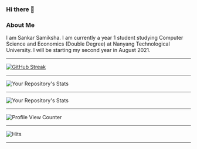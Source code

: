 ### Hi there 👋

### About Me
I am Sankar Samiksha. I am currently a year 1 student studying Computer Science and Economics (Double Degree) at Nanyang Technological University. I will be starting my second year in August 2021. 

---
[![GitHub Streak](https://github-readme-streak-stats.herokuapp.com/?user=S-Samiksha&theme=dracula)](https://git.io/streak-stats)

---

![Your Repository's Stats](https://github-readme-stats.vercel.app/api/top-langs/?username=S-Samiksha&theme=dracula)

---
![Your Repository's Stats](https://github-readme-stats.vercel.app/api?username=S-Samiksha&show_icons=true&theme=dracula)

---

![Profile View Counter](https://komarev.com/ghpvc/?username=S-Samiksha)

---

![Hits](https://hitcounter.pythonanywhere.com/count/tag.svg?url=https://github.com/Tanu-N-Prabhu/Python)

---

<!--
**S-Samiksha/S-Samiksha** is a ✨ _special_ ✨ repository because its `README.md` (this file) appears on your GitHub profile.

Here are some ideas to get you started:

- 🔭 I’m currently working on ...
- 🌱 I’m currently learning ...
- 👯 I’m looking to collaborate on ...
- 🤔 I’m looking for help with ...
- 💬 Ask me about ...
- 📫 How to reach me: ...
- 😄 Pronouns: ...
- ⚡ Fun fact: ...
-->
